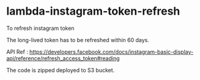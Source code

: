 # lambda-instagram-token-refresh
To refresh instagram token 

The long-lived token has to be refreshed within 60 days.

API Ref : https://developers.facebook.com/docs/instagram-basic-display-api/reference/refresh_access_token#reading


The code is zipped deployed to S3 bucket.